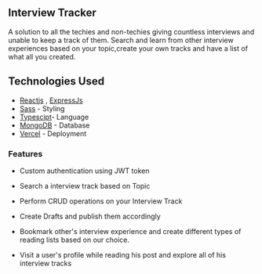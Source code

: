 ## Interview Tracker
 A solution to all the techies and non-techies giving countless interviews and unable to keep a track of them.
 Search and learn from other interview experiences based on your topic,create your own tracks and have a list of what all you created.

## Technologies Used

  - [Reactjs](https://https://react.dev/) , [ExpressJs](https://expressjs.com/) 
  - [Sass](https://sass-lang.com/) - Styling
  - [Typescipt](https://www.typescriptlang.org/)- Language
  - [MongoDB](https://www.mongodb.com/) - Database
  - [Vercel](https://vercel.com/) - Deployment


### Features

* Custom authentication using JWT token

* Search a interview track based on Topic

* Perform CRUD operations on your Interview Track

* Create Drafts and publish them accordingly

* Bookmark other's interview experience and create different types of reading lists based on our choice.

* Visit a user's profile while reading his post and explore all of his interview tracks

